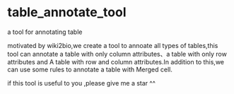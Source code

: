 # table_annotate_tool

a tool for annotating table

motivated by wiki2bio,we create a tool to annoate all types of tables,this tool can annotate a table with only column attributes、a table with only row attributes and A table with row and column attributes.In addition to this,we can use some rules to annotate a table with Merged cell.

if this tool is useful to you ,please give me a star ^^
